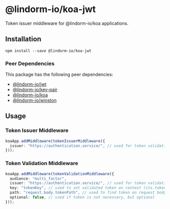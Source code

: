 # @lindorm-io/koa-jwt
Token issuer middleware for @lindorm-io/koa applications.

## Installation
```shell script
npm install --save @lindorm-io/koa-jwt
```

### Peer Dependencies
This package has the following peer dependencies: 
* [@lindorm-io/jwt](https://www.npmjs.com/package/@lindorm-io/jwt)
* [@lindorm-io/key-pair](https://www.npmjs.com/package/@lindorm-io/key-pair)
* [@lindorm-io/koa](https://www.npmjs.com/package/@lindorm-io/koa)
* [@lindorm-io/winston](https://www.npmjs.com/package/@lindorm-io/winston)

## Usage

### Token Issuer Middleware
```typescript
koaApp.addMiddleware(tokenIssuerMiddleware({
  issuer: "https://authentication.service/", // used for token validation
}));
```

### Token Validation Middleware
```typescript
koaApp.addMiddleware(tokenValidationMiddleware({
  audience: "multi_factor",
  issuer: "https://authentication.service/", // used for token validation
  key: "tokenKey", // used to set validated token on context (ctx.token.tokenKey)
  path: "request.body.tokenPath", // used to find token on request body (ctx.request.body.tokenPath)
  optional: false, // used if token is not necessary, but optional
}));
```
